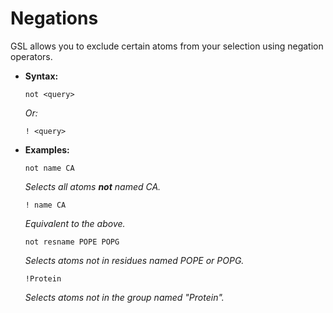 # Negations

GSL allows you to exclude certain atoms from your selection using negation operators.

- **Syntax:**
  
  ```gsl
  not <query>
  ```

  *Or:*

  ```gsl
  ! <query>
  ```

- **Examples:**
  
  ```gsl
  not name CA
  ```

  *Selects all atoms **not** named CA.*
  
  ```gsl
  ! name CA
  ```

  *Equivalent to the above.*
  
  ```gsl
  not resname POPE POPG
  ```

  *Selects atoms not in residues named POPE or POPG.*
  
  ```gsl
  !Protein
  ```

  *Selects atoms not in the group named "Protein".*
